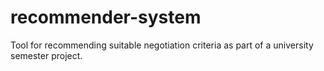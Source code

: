 # recommender-system
Tool for recommending suitable negotiation criteria as part of a university semester project.

